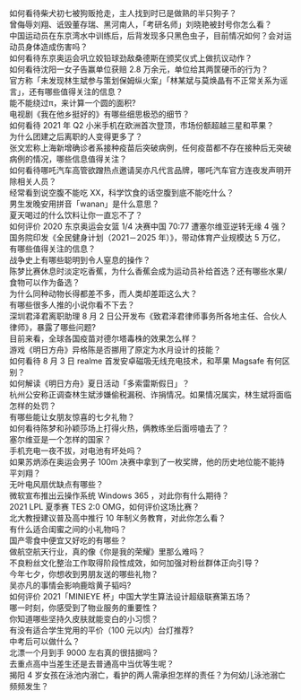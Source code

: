 如何看待柴犬初七被狗贩抢走，主人找到时已是做熟的半只狗子？  
曾侮辱刘翔、诋毁董存瑞、黑河南人，「考研名师」刘晓艳被封号你怎么看？  
中国运动员在东京湾水中训练后，后背发现多只黑色虫子，目前情况如何？会对运动员身体造成伤害吗？  
如何看待东京奥运会巩立姣铅球劲敌桑德斯在颁奖仪式上做抗议动作？  
如何看待沈阳一女子告赢单位获赔 2.8 万余元，单位给其两筐硬币的行为？  
官方称「未发现林生斌参与策划保姆纵火案」「林某斌与莫焕晶有不正常关系为谣言」，还有哪些值得关注的信息？  
能不能绕过π，来计算一个圆的面积?  
电视剧《我在他乡挺好的》有哪些细思极恐的细节？  
如何看待 2021 年 Q2 小米手机在欧洲首次登顶，市场份额超越三星和苹果？  
为什么团建之后离职的人变得更多了？  
张文宏称上海新增确诊者系接种疫苗后突破病例，任何疫苗都不存在接种后无突破病例的情况，哪些信息值得关注？  
如何看待哪吒汽车高管欲蹭热点邀请吴亦凡代言品牌，哪吒汽车官方连夜发声明开除相关人员？  
经常看到说空腹不能吃 XX，科学饮食的话空腹到底不能吃什么？  
男生发晚安用拼音「wanan」是什么意思？  
夏天喝过的什么饮料让你一直忘不了？  
如何评价 2020 东京奥运会女篮 1/4 决赛中国 70:77 遭塞尔维亚逆转无缘 4 强？  
国务院印发《全民健身计划（2021－2025 年）》，带动体育产业规模达 5 万亿，有哪些值得关注的信息？  
战争史上有哪些聪明到令人窒息的操作？  
陈梦比赛休息时淡定吃香蕉，为什么香蕉会成为运动员补给首选？还有哪些水果/食物可以作为备选？  
为什么同种动物长得都差不多，而人类却差距这么大？  
有哪些很多人推的小说你看不下去？  
深圳君泽君离职助理 8 月 2 日公开发布《致君泽君律师事务所各地主任、合伙人律师》，暴露了哪些问题?  
目前来看，全球各国疫苗对德尔塔毒株的效果怎么样？  
游戏《明日方舟》异格陈是否挪用了原定为水月设计的技能？  
如何看待 8 月 3 日 realme 首发安卓磁吸无线充电技术，和苹果 Magsafe 有何区别？  
如何解读《明日方舟》夏日活动「多索雷斯假日」？  
杭州公安称正调查林生斌涉嫌偷税漏税、诈捐情况。如果情况属实，林生斌将面临怎样的处罚？  
有哪些能让女朋友惊喜的七夕礼物？  
如何看待陈梦和孙颖莎场上打得火热，俩教练坐后面唠嗑去了？  
塞尔维亚是一个怎样的国家？  
手机充电一夜不拔，对电池有坏处吗？  
如果苏炳添在奥运会男子 100m 决赛中拿到了一枚奖牌，他的历史地位能不能持平刘翔？  
无叶电风扇优缺点有哪些？  
微软宣布推出云操作系统 Windows 365 ，对此你有什么期待？  
2021 LPL 夏季赛 TES 2:0 OMG，如何评价这场比赛？  
北大教授建议普及高中推行 10 年制义务教育，对此你怎么看？  
有什么适合闺蜜之间的小礼物吗？  
国产零食中便宜又好吃的有哪些？  
做航空航天行业，真的像《你是我的荣耀》里那么难吗？  
不良粉丝文化整治工作取得阶段性成效，如何加强对粉丝群体正向引导？  
今年七夕，你想收到男朋友送的哪些礼物？  
吴亦凡的事情会影响鹿晗黄子韬吗?  
如何评价 2021「MINIEYE 杯」中国大学生算法设计超级联赛第五场？  
哪一时刻，你感受到了物业服务的重要性？  
你知道哪些坚持久皮肤就能变白的小习惯？  
有没有适合学生党用的平价（100 元以内）台灯推荐?  
中考后可以做什么？  
北漂一个月到手 9000 左右真的很拮据吗？  
去重点高中当差生还是去普通高中当优等生呢？  
揭阳 4 岁女孩在泳池内溺亡，看护的两人需承担怎样的责任？为何幼儿泳池溺亡频频发生？  
